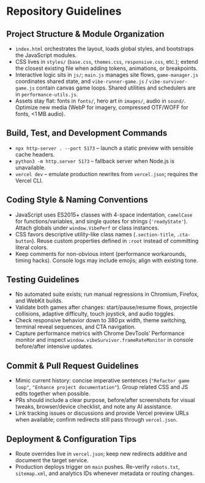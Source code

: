 # Repository Guidelines

## Project Structure & Module Organization
- `index.html` orchestrates the layout, loads global styles, and bootstraps the JavaScript modules.
- CSS lives in `styles/` (`base.css`, `themes.css`, `responsive.css`, etc.); extend the closest existing file when adding tokens, animations, or breakpoints.
- Interactive logic sits in `js/`; `main.js` manages site flows, `game-manager.js` coordinates shared state, and `vibe-runner-game.js` / `vibe-survivor-game.js` contain canvas game loops. Shared utilities and schedulers are in `performance-utils.js`.
- Assets stay flat: fonts in `fonts/`, hero art in `images/`, audio in `sound/`. Optimize new media (WebP for imagery, compressed OTF/WOFF for fonts, <1 MB audio).

## Build, Test, and Development Commands
- `npx http-server . --port 5173` – launch a static preview with sensible cache headers.
- `python3 -m http.server 5173` – fallback server when Node.js is unavailable.
- `vercel dev` – emulate production rewrites from `vercel.json`; requires the Vercel CLI.

## Coding Style & Naming Conventions
- JavaScript uses ES2015+ classes with 4-space indentation, `camelCase` for functions/variables, and single quotes for strings (`'readyState'`). Attach globals under `window.VibePerf` or class instances.
- CSS favors descriptive utility-like class names (`.section-title`, `.cta-button`). Reuse custom properties defined in `:root` instead of committing literal colors.
- Keep comments for non-obvious intent (performance workarounds, timing hacks). Console logs may include emojis; align with existing tone.

## Testing Guidelines
- No automated suite exists; run manual regressions in Chromium, Firefox, and WebKit builds.
- Validate both games after changes: start/pause/resume flows, projectile collisions, adaptive difficulty, touch joystick, and audio toggles.
- Check responsive behavior down to 380 px width, theme switching, terminal reveal sequences, and CTA navigation.
- Capture performance metrics with Chrome DevTools’ Performance monitor and inspect `window.vibeSurvivor.frameRateMonitor` in console before/after intensive updates.

## Commit & Pull Request Guidelines
- Mimic current history: concise imperative sentences (`"Refactor game loop"`, `"Enhance project documentation"`). Group related CSS and JS edits together when possible.
- PRs should include a clear purpose, before/after screenshots for visual tweaks, browser/device checklist, and note any AI assistance.
- Link tracking issues or discussions and provide Vercel preview URLs when available; confirm redirects still pass through `vercel.json`.

## Deployment & Configuration Tips
- Route overrides live in `vercel.json`; keep new redirects additive and document the target service.
- Production deploys trigger on `main` pushes. Re-verify `robots.txt`, `sitemap.xml`, and analytics IDs whenever metadata or routing changes.
